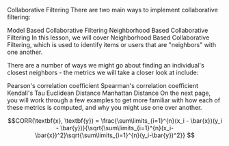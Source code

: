 Collaborative Filtering
There are two main ways to implement collaborative filtering:

Model Based Collaborative Filtering
Neighborhood Based Collaborative Filtering
In this lesson, we will cover Neighborhood Based Collaborative Filtering, which is used to identify items or users that are "neighbors" with one another.

There are a number of ways we might go about finding an individual's closest neighbors - the metrics we will take a closer look at include:

Pearson's correlation coefficient
Spearman's correlation coefficient
Kendall's Tau
Euclidean Distance
Manhattan Distance
On the next page, you will work through a few examples to get more familiar with how each of these metrics is computed, and why you might use one over another.

$$CORR(\textbf{x}, \textbf{y}) = \frac{\sum\limits_{i=1}^{n}(x_i - \bar{x})(y_i - \bar{y})}{\sqrt{\sum\limits_{i=1}^{n}(x_i-\bar{x})^2}\sqrt{\sum\limits_{i=1}^{n}(y_i-\bar{y})^2}} $$